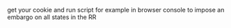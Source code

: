 get your cookie and run script for example in browser console to impose an embargo on all states in the RR
